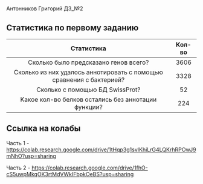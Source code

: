 #
Антонников Григорий ДЗ_№2
## Статистика по первому заданию
| Статистика                                                           | Кол-во |
| :---: | :---: |
| Cколько было предсказано генов всего?                                | 3606 |
| Cколько из них удалось аннотировать с помощью сравнения с бактерией? | 3328 | 
| Сколько с помощью БД SwissProt?                                      | 52 | 
| Kакое кол-во белков остались без аннотации функции?                  | 224 | 
## Ссылка на колабы
Часть 1 - 
https://colab.research.google.com/drive/1tHqp3g1svIKhiLrG4LQKrhRPOwJ9mNhO?usp=sharing

Часть 2 -
https://colab.research.google.com/drive/1fhO-cS5uwpMkqOK3rtMdVWkIFbpkOeBS?usp=sharing
